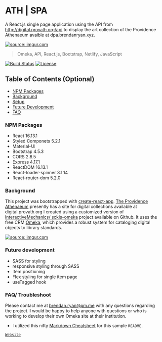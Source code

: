 # ATH | SPA
A React.js single page application using the API from http://digital.provath.org/api to display the art collection of the Providence Athenaeum avaible at dpa.brendanryan.xyz.

<a href="https://imgur.com/hwUGJWo"><img src="https://i.imgur.com/hwUGJWo.png" title="source: imgur.com" /></a>

> Omeka, API, React.js, Bootstrap, Netlify, JavaScript

[![Build Status](http://img.shields.io/travis/badges/badgerbadgerbadger.svg?style=flat-square)](https://travis-ci.org/badges/badgerbadgerbadger) [![License](http://img.shields.io/:license-mit-blue.svg?style=flat-square)](http://badges.mit-license.org)

## Table of Contents (Optional)

- [NPM Packages](#npm-packages)
- [Background](#background)
- [Setup](#setup)
- [Future Development](#future-development)
- [FAQ](#faq)

### NPM Packages
- React 16.13.1
- Styled Componets 5.2.1
- Material-UI
- Bootstrap 4.5.3
- CORS 2.8.5
- Express 4.17.1
- ReactDOM 16.13.1
- React-loader-spinner 3.1.14
- React-router-dom 5.2.0

### Background
This project was bootstrapped with <a href="https://github.com/facebook/create-react-app">create-react-app</a>. <a href='https://provath.org'>The Providence Athenaeum</a> presently has a site for digital collections available at digital.provath.org I created using a customized version of <a href="https://github.com/InteractiveMechanics/sckls-omeka">InteractiveMechanics/ sckls-omeka</a> project available on Github. It uses the free CRM <a href="https://omeka.org">Omeka</a>, which provides a robust system for cataloging digital objects to library standards.


<a href="https://imgur.com/7xCNkfs"><img src="https://i.imgur.com/7xCNkfs.png" title="source: imgur.com" /></a>

### Future development
* SASS for styling
* responsive styling through SASS
* Item positioning
* Flex styling for single item page
* useTagged hook

### FAQ/ Troubleshoot
Please contact me at brendan.ryan@pm.me with any questions regarding the project. I would be happy to help anyone with questions or who is working to develop their own Omeka site at their institution.





- I utilized this nifty <a href="https://github.com/adam-p/markdown-here/wiki/Markdown-Cheatsheet" target="_blank">Markdown Cheatsheet</a> for this sample `README`.



<a href="http://brendanryan.xyz" target="_blank">`Website`</a>
